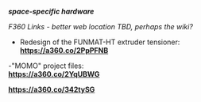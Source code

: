 
***space-specific hardware***

*F360 Links - better web location TBD, perhaps the wiki?*    
  
- Redesign of the FUNMAT-HT extruder tensioner:   
**https://a360.co/2PpPFNB**
     
-"MOMO" project files:  
**https://a360.co/2YqUBWG** 
  
**https://a360.co/342tySG**
